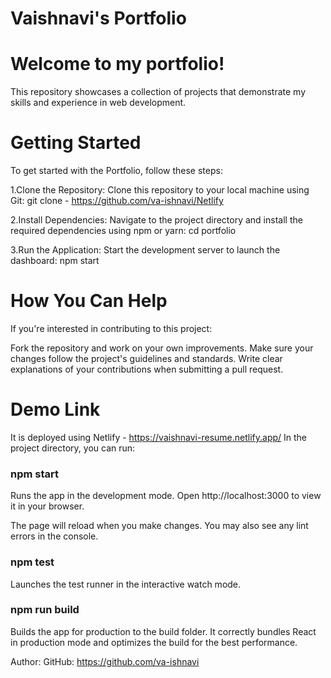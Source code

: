 # Vaishnavi's Portfolio
# Welcome to my portfolio! 
This repository showcases a collection of projects that demonstrate my skills and experience in web development.

# Getting Started
To get started with the Portfolio, follow these steps:

1.Clone the Repository: Clone this repository to your local machine using Git: git clone -  https://github.com/va-ishnavi/Netlify

2.Install Dependencies: Navigate to the project directory and install the required dependencies using npm or yarn: cd portfolio

3.Run the Application: Start the development server to launch the dashboard: npm start

# How You Can Help
If you're interested in contributing to this project:

Fork the repository and work on your own improvements. Make sure your changes follow the project's guidelines and standards. Write clear explanations of your contributions when submitting a pull request.

# Demo Link
It is deployed using Netlify - https://vaishnavi-resume.netlify.app/
In the project directory, you can run:

### npm start
Runs the app in the development mode. Open http://localhost:3000 to view it in your browser.

The page will reload when you make changes. You may also see any lint errors in the console.

### npm test
Launches the test runner in the interactive watch mode.

### npm run build
Builds the app for production to the build folder. It correctly bundles React in production mode and optimizes the build for the best performance.

Author:
GitHub: https://github.com/va-ishnavi






